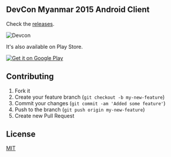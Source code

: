 DevCon Myanmar 2015 Android Client
----------------------------------

Check the [releases](https://github.com/DevConMyanmar/devcon-android/releases/).

![Devcon](https://raw.githubusercontent.com/DevConMyanmar/devcon-android-2014/master/devcon_screenshot.png)

It's also available on Play Store.

<a href="https://play.google.com/store/apps/details?id=org.devconmyanmar.apps.devcon">
  <img alt="Get it on Google Play" src="https://developer.android.com/images/brand/en_generic_rgb_wo_45.png" />
</a>

## Contributing

 1. Fork it
 2. Create your feature branch (`git checkout -b my-new-feature`)
 3. Commit your changes (`git commit -am 'Added some feature'`)
 4. Push to the branch (`git push origin my-new-feature`)
 5. Create new Pull Request

## License
[MIT](http://www.opensource.org/licenses/MIT)

